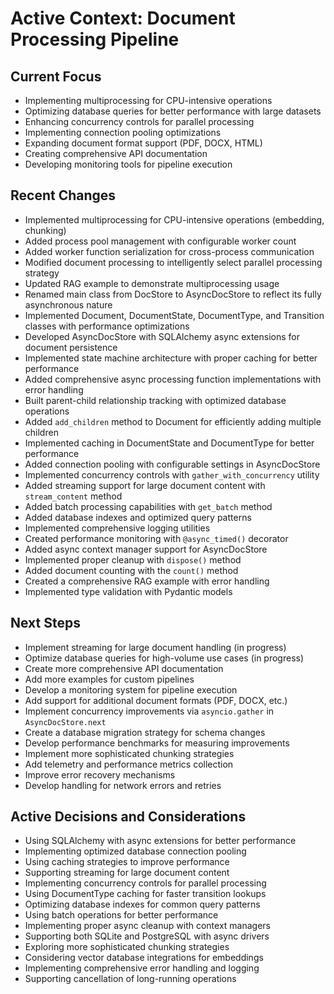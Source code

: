 # Active Context: Document Processing Pipeline

## Current Focus
- Implementing multiprocessing for CPU-intensive operations
- Optimizing database queries for better performance with large datasets
- Enhancing concurrency controls for parallel processing
- Implementing connection pooling optimizations
- Expanding document format support (PDF, DOCX, HTML)
- Creating comprehensive API documentation
- Developing monitoring tools for pipeline execution

## Recent Changes
- Implemented multiprocessing for CPU-intensive operations (embedding, chunking)
- Added process pool management with configurable worker count
- Added worker function serialization for cross-process communication
- Modified document processing to intelligently select parallel processing strategy
- Updated RAG example to demonstrate multiprocessing usage
- Renamed main class from DocStore to AsyncDocStore to reflect its fully asynchronous nature
- Implemented Document, DocumentState, DocumentType, and Transition classes with performance optimizations
- Developed AsyncDocStore with SQLAlchemy async extensions for document persistence
- Implemented state machine architecture with proper caching for better performance
- Added comprehensive async processing function implementations with error handling
- Built parent-child relationship tracking with optimized database operations
- Added `add_children` method to Document for efficiently adding multiple children
- Implemented caching in DocumentState and DocumentType for better performance
- Added connection pooling with configurable settings in AsyncDocStore
- Implemented concurrency controls with `gather_with_concurrency` utility
- Added streaming support for large document content with `stream_content` method
- Added batch processing capabilities with `get_batch` method
- Added database indexes and optimized query patterns
- Implemented comprehensive logging utilities
- Created performance monitoring with `@async_timed()` decorator
- Added async context manager support for AsyncDocStore
- Implemented proper cleanup with `dispose()` method
- Added document counting with the `count()` method
- Created a comprehensive RAG example with error handling
- Implemented type validation with Pydantic models

## Next Steps
- Implement streaming for large document handling (in progress)
- Optimize database queries for high-volume use cases (in progress)
- Create more comprehensive API documentation
- Add more examples for custom pipelines
- Develop a monitoring system for pipeline execution
- Add support for additional document formats (PDF, DOCX, etc.)
- Implement concurrency improvements via `asyncio.gather` in `AsyncDocStore.next`
- Create a database migration strategy for schema changes
- Develop performance benchmarks for measuring improvements
- Implement more sophisticated chunking strategies
- Add telemetry and performance metrics collection
- Improve error recovery mechanisms
- Develop handling for network errors and retries

## Active Decisions and Considerations
- Using SQLAlchemy with async extensions for better performance
- Implementing optimized database connection pooling
- Using caching strategies to improve performance
- Supporting streaming for large document content
- Implementing concurrency controls for parallel processing
- Using DocumentType caching for faster transition lookups
- Optimizing database indexes for common query patterns
- Using batch operations for better performance
- Implementing proper async cleanup with context managers
- Supporting both SQLite and PostgreSQL with async drivers
- Exploring more sophisticated chunking strategies
- Considering vector database integrations for embeddings
- Implementing comprehensive error handling and logging
- Supporting cancellation of long-running operations
